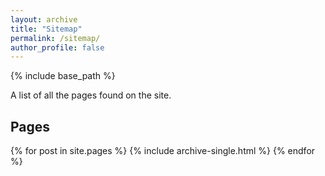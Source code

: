 ```yaml
---
layout: archive
title: "Sitemap"
permalink: /sitemap/
author_profile: false
---
```


{% include base_path %}

A list of all the pages found on the site. 

<h2>Pages</h2>
{% for post in site.pages %}
  {% include archive-single.html %}
{% endfor %}

